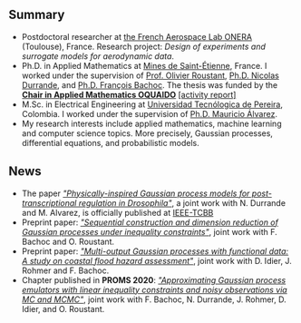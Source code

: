 ## Summary
- Postdoctoral researcher at [the French Aerospace Lab ONERA](https://www.onera.fr/fr/centres/toulouse) (Toulouse), France. Research project: *Design of experiments and surrogate models for aerodynamic data*.
- Ph.D. in Applied Mathematics at [Mines de Saint-Étienne](https://www.mines-stetienne.fr/), France. I worked under the supervision of [Prof. Olivier Roustant](https://olivier-roustant.fr/), [Ph.D. Nicolas Durrande](https://sites.google.com/site/nicolasdurrandehomepage/), and [Ph.D. François Bachoc](https://www.math.univ-toulouse.fr/~fbachoc/). The thesis was funded by the [**Chair in Applied Mathematics OQUAIDO**](https://oquaido.emse.fr/) [[activity report]](https://hal.archives-ouvertes.fr/hal-03217277)
- M.Sc. in Electrical Engineering at [Universidad Tecnólogica de Pereira](https://www.utp.edu.co/), Colombia. I worked under the supervision of [Ph.D. Mauricio Álvarez](https://www.sheffield.ac.uk/dcs/people/academic/mauricio-alvarez).
- My research interests include applied mathematics, machine learning and computer science topics. More precisely, Gaussian processes, differential equations, and probabilistic models.

## News
- The paper [*"Physically-inspired Gaussian process models for post-transcriptional regulation in Drosophila"*](https://doi.org/10.1109/TCBB.2019.2918774), a joint work with N. Durrande and M. Alvarez, is officially published at [IEEE-TCBB](https://ieeexplore.ieee.org/xpl/RecentIssue.jsp?punumber=8857)
- Preprint paper: [*"Sequential construction and dimension reduction of Gaussian processes under inequality constraints"*](https://arxiv.org/abs/2009.04188), joint work with F. Bachoc and O. Roustant.
- Preprint paper: [*"Multi-output Gaussian processes with functional data: A study on coastal flood hazard assessment"*](https://arxiv.org/abs/2007.14052), joint work with D. Idier, J. Rohmer and F. Bachoc.
- Chapter published in **PROMS 2020**: [*"Approximating Gaussian process emulators with linear inequality constraints and noisy observations via MC and MCMC"*](http://dx.doi.org/10.1007/978-3-030-43465-6_18), joint work with F. Bachoc, N. Durrande, J. Rohmer, D. Idier, and O. Roustant.
